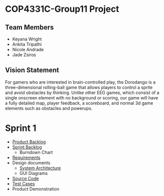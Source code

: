 # COP4331C-Group11 Project

## Team Members

- Keyana Wright
- Ankita Tripathi
- Nicole Andrade
- Jade Zsiros

## Vision Statement

For gamers who are interested in brain-controlled play, the Dorodango is a three-dimensional rolling-ball game that allows players to control a sprite and avoid obstacles by thinking. Unlike other EEG games, which consist of a single onscreen element with no background or scoring, our game will have a fully detailed map, player feedback, a scoreboard, and normal 3d game elements such as obstacles and powerups.


# Sprint 1

- [Product Backlog ](https://github.com/poop4331c/Group11/blob/master/Sprint1/project_backlog.md)
- [Sprint Backlog](https://github.com/poop4331c/Group11/blob/master/Sprint1/Sprint_Backlog.md)
  * Burndown Chart
- [Requirements](https://github.com/poop4331c/Group11/blob/master/Sprint1/Requirements.md)
- Design documents
  * [System Architecture](https://github.com/poop4331c/Group11/blob/master/Sprint1/Architecture.md)
  * GUI Diagrams
- [Source Code](https://github.com/poop4331c/Group11/blob/master/Sprint1/Code/MainMenu.cs)
- [Test Cases]()
- Product Demonstration
